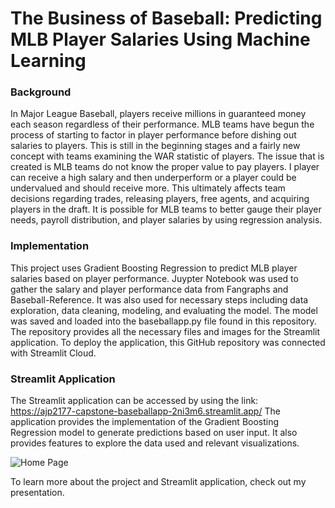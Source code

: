 # The Business of Baseball: Predicting MLB Player Salaries Using Machine Learning

### Background
In Major League Baseball, players receive millions in guaranteed money each season regardless of their performance. MLB teams have begun the process of starting to factor in player performance before dishing out salaries to players. This is still in the beginning stages and a fairly new concept with teams examining the WAR statistic of players. The issue that is created is MLB teams do not know the proper value to pay players. I player can receive a high salary and then underperform or a player could be undervalued and should receive more. This ultimately affects team decisions regarding trades, releasing players, free agents, and acquiring players in the draft. It is possible for MLB teams to better gauge their player needs, payroll distribution, and player salaries by using regression analysis.

### Implementation 
This project uses Gradient Boosting Regression to predict MLB player salaries based on player 
performance. Juypter Notebook was used to gather the salary and player performance data from Fangraphs and Baseball-Reference. It was also used for necessary steps including data exploration, data cleaning, modeling, and evaluating the model. The model was saved and loaded into the baseballapp.py file found in this repository. The repository provides all the necessary files and images for the Streamlit application. To deploy the application, this GitHub repository was connected with Streamlit Cloud. 

### Streamlit Application
The Streamlit application can be accessed by using the link: https://ajp2177-capstone-baseballapp-2ni3m6.streamlit.app/ The application provides the implementation of the Gradient Boosting Regression model to generate predictions based on user input. It also provides features to explore the data used and relevant visualizations. 


![Home Page](https://user-images.githubusercontent.com/118642994/221667380-302e9e1c-6aaa-4d76-aa38-7d69fc4d91f4.png)




To learn more about the project and Streamlit application, check out my presentation. 
